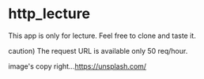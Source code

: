 # http_lecture

This app is only for lecture. Feel free to clone and taste it.

caution) The request URL is available only 50 req/hour.

image's copy right...https://unsplash.com/









